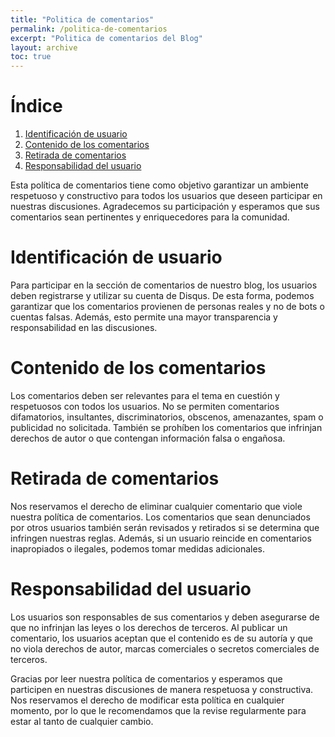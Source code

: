```yaml
---
title: "Politica de comentarios"
permalink: /politica-de-comentarios
excerpt: "Politica de comentarios del Blog"
layout: archive
toc: true
---
```


# Índice

1. [Identificación de usuario](#identificación-de-usuario)
2. [Contenido de los comentarios](#contenido-de-los-comentarios)
3. [Retirada de comentarios](#retirada-de-comentarios)
4. [Responsabilidad del usuario](#responsabilidad-del-usuario)

Esta política de comentarios tiene como objetivo garantizar un ambiente respetuoso y constructivo para todos los usuarios que deseen participar en nuestras discusiones. Agradecemos su participación y esperamos que sus comentarios sean pertinentes y enriquecedores para la comunidad.

# Identificación de usuario

Para participar en la sección de comentarios de nuestro blog, los usuarios deben registrarse y utilizar su cuenta de Disqus. De esta forma, podemos garantizar que los comentarios provienen de personas reales y no de bots o cuentas falsas. Además, esto permite una mayor transparencia y responsabilidad en las discusiones.

# Contenido de los comentarios

Los comentarios deben ser relevantes para el tema en cuestión y respetuosos con todos los usuarios. No se permiten comentarios difamatorios, insultantes, discriminatorios, obscenos, amenazantes, spam o publicidad no solicitada. También se prohíben los comentarios que infrinjan derechos de autor o que contengan información falsa o engañosa.

# Retirada de comentarios

Nos reservamos el derecho de eliminar cualquier comentario que viole nuestra política de comentarios. Los comentarios que sean denunciados por otros usuarios también serán revisados y retirados si se determina que infringen nuestras reglas. Además, si un usuario reincide en comentarios inapropiados o ilegales, podemos tomar medidas adicionales.

# Responsabilidad del usuario

Los usuarios son responsables de sus comentarios y deben asegurarse de que no infrinjan las leyes o los derechos de terceros. Al publicar un comentario, los usuarios aceptan que el contenido es de su autoría y que no viola derechos de autor, marcas comerciales o secretos comerciales de terceros. 

Gracias por leer nuestra política de comentarios y esperamos que participen en nuestras discusiones de manera respetuosa y constructiva. Nos reservamos el derecho de modificar esta política en cualquier momento, por lo que le recomendamos que la revise regularmente para estar al tanto de cualquier cambio.
